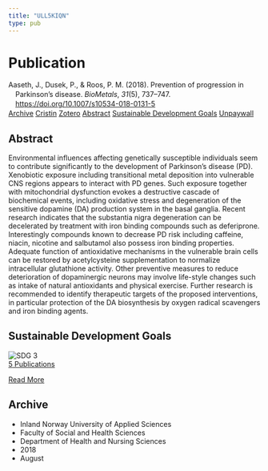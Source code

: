 ```yaml
---
title: "ULL5KIQN"
type: pub
---
```

<h1>Publication</h1>
<article id="csl-bib-container-ULL5KIQN" class="csl-bib-container">
  <div class="csl-bib-body" style="line-height: 1.35; padding-left: 1em; text-indent:-1em;">
  <div class="csl-entry">Aaseth, J., Dusek, P., &amp; Roos, P. M. (2018). Prevention of progression in Parkinson&#x2019;s disease. <i>BioMetals</i>, <i>31</i>(5), 737&#x2013;747. <a href="https://doi.org/10.1007/s10534-018-0131-5">https://doi.org/10.1007/s10534-018-0131-5</a></div>
</div>
  <div class="csl-bib-buttons">
    <a href="#taxonomy-article-ULL5KIQN" class="csl-bib-button">Archive</a>
    <a href="https://app.cristin.no/results/show.jsf?id=1604584" alt="Cristin URL" class="csl-bib-button">Cristin</a>
    <a href="http://zotero.org/groups/5402882/items/ULL5KIQN" alt="Zotero URL" class="csl-bib-button">Zotero</a>
    <a href="#abstract-article-ULL5KIQN" class="csl-bib-button">Abstract</a>
    <a href="#sdg-article-ULL5KIQN" class="csl-bib-button">Sustainable Development Goals</a>
    <a href="https://link.springer.com/content/pdf/10.1007%2Fs10534-018-0131-5.pdf" class="csl-bib-button">Unpaywall</a>
  </div>
  <div id="csl-bib-meta-container-ULL5KIQN"></div>
</article>
<div id="csl-bib-meta-ULL5KIQN" class="csl-bib-meta">
  <article id="abstract-article-ULL5KIQN" class="abstract-article">
    <h1>Abstract</h1>
    Environmental influences affecting genetically susceptible individuals seem to contribute significantly to the development of Parkinson’s disease (PD). Xenobiotic exposure including transitional metal deposition into vulnerable CNS regions appears to interact with PD genes. Such exposure together with mitochondrial dysfunction evokes a destructive cascade of biochemical events, including oxidative stress and degeneration of the sensitive dopamine (DA) production system in the basal ganglia. Recent research indicates that the substantia nigra degeneration can be decelerated by treatment with iron binding compounds such as deferiprone. Interestingly compounds known to decrease PD risk including caffeine, niacin, nicotine and salbutamol also possess iron binding properties. Adequate function of antioxidative mechanisms in the vulnerable brain cells can be restored by acetylcysteine supplementation to normalize intracellular glutathione activity. Other preventive measures to reduce deterioration of dopaminergic neurons may involve life-style changes such as intake of natural antioxidants and physical exercise. Further research is recommended to identify therapeutic targets of the proposed interventions, in particular protection of the DA biosynthesis by oxygen radical scavengers and iron binding agents.
  </article>
  <article id="sdg-article-ULL5KIQN" class="sdg-article">
    <h1>Sustainable Development Goals</h1>
    <div class="sdg-container"><div id="sdg3" class="sdg"> <img src="{{< params subfolder >}}images/sdg/sdg03_en.png" class="image" alt="SDG 3"> <div class="sdg-overlay"> <a href="{{< params subfolder >}}en/archive/?sdg=3#archive" class="sdg-publication-count"><span>5</span> Publications</a> <p><a href="https://sdgs.un.org/goals/goal3" class="sdg-read-more">Read More</a></p> </div> </div></div>
  </article>
  <article id="taxonomy-article-ULL5KIQN" class="taxonomy-article">
    <h1>Archive</h1>
    <ul>
      <li>Inland Norway University of Applied Sciences</li>
      <li>Faculty of Social and Health Sciences</li>
      <li>Department of Health and Nursing Sciences</li>
      <li>2018</li>
      <li>August</li>
    </ul>
  </article>
</div>

